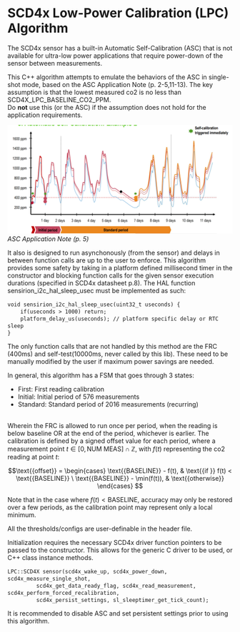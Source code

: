 # SCD4x Low-Power Calibration (LPC) Algorithm
The SCD4x sensor has a built-in Automatic Self-Calibration (ASC) that is not available for ultra-low power applications that require power-down of the sensor between measurements.

This C++ algorithm attempts to emulate the behaviors of the ASC in single-shot mode, based on the ASC Application Note (p. 2-5,11-13). The key assumption is that the lowest measured co2 is no less than SCD4X_LPC_BASELINE_CO2_PPM.<br> 
Do **not** use this (or the ASC) if the assumption does not hold for the application requirements.<br>

![Graph](https://github.com/edward62740/SCD4x-LPC/blob/master/graph.png)
<br>*ASC Application Note (p. 5)*
<br>

It also is designed to run asynchonously (from the sensor) and delays in between function calls are up to the user to enforce. This algorithm provides some safety by taking in a platform defined millisecond timer in the constructor and blocking function calls for the given sensor execution durations (specified in SCD4x datasheet p.8). The HAL function sensirion_i2c_hal_sleep_usec must be implemented as such:
```
void sensirion_i2c_hal_sleep_usec(uint32_t useconds) {
	if(useconds > 1000) return;
    platform_delay_us(useconds); // platform specific delay or RTC sleep
}
```
The only function calls that are not handled by this method are the FRC (400ms) and self-test(10000ms, never called by this lib). These need to be manually modified by the user if maximum power savings are needed.

In general, this algorithm has a FSM that goes through 3 states:
- First: First reading calibration
- Initial: Initial period of 576 measurements
- Standard: Standard period of 2016 measurements (recurring)

<br> Wherein the FRC is allowed to run once per period, when the reading is below baseline OR at the end of the period, whichever is earlier.
The calibration is defined by a signed offset value for each period, where a measurement point $t \in [0, \text{NUM MEAS}] \cap \mathbb{Z}$, with $f(t)$ representing the co2 reading at point $t$:

```math
\text{{offset}} = \begin{cases}
    \text{{BASELINE}} - f(t), & \text{{if }} f(t) < \text{{BASELINE}} \
    \text{{BASELINE}} - \min(f(t)), & \text{{otherwise}}
\end{cases}

```
Note that in the case where $f(t) < \text{{BASELINE}}$, accuracy may only be restored over a few periods, as the calibration point may represent only a local minimum.

All the thresholds/configs are user-definable in the header file.

Initialization requires the necessary SCD4x driver function pointers to be passed to the constructor. This allows for the generic C driver to be used, or C++ class instance methods.
```
LPC::SCD4X sensor(scd4x_wake_up, scd4x_power_down, scd4x_measure_single_shot,
		 scd4x_get_data_ready_flag, scd4x_read_measurement, scd4x_perform_forced_recalibration,
		 scd4x_persist_settings, sl_sleeptimer_get_tick_count);
```

It is recommended to disable ASC and set persistent settings prior to using this algorithm.
